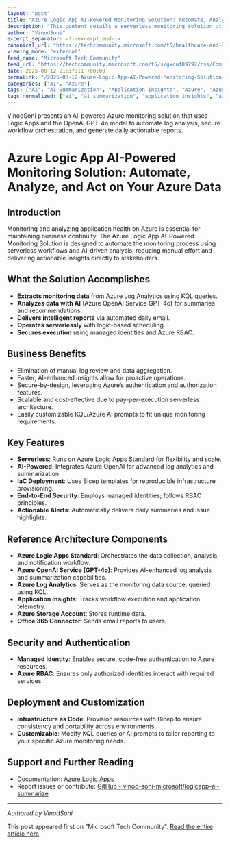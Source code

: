 ```yaml
---
layout: "post"
title: "Azure Logic App AI-Powered Monitoring Solution: Automate, Analyze, and Act on Your Azure Data"
description: "This content details a serverless monitoring solution utilizing Azure Logic Apps and Azure OpenAI Service (GPT-4o) to automate data extraction from Azure Log Analytics, perform AI-driven analysis, and deliver actionable reports via email. The architecture emphasizes automation, secure authentication, scalability, and infrastructure as code deployments, targeting teams seeking to modernize their Azure monitoring workflows."
author: "VinodSoni"
excerpt_separator: <!--excerpt_end-->
canonical_url: "https://techcommunity.microsoft.com/t5/healthcare-and-life-sciences/azure-logic-app-ai-powered-monitoring-solution-automate-analyze/ba-p/4442665"
viewing_mode: "external"
feed_name: "Microsoft Tech Community"
feed_url: "https://techcommunity.microsoft.com/t5/s/gxcuf89792/rss/Community"
date: 2025-08-12 21:37:11 +00:00
permalink: "/2025-08-12-Azure-Logic-App-AI-Powered-Monitoring-Solution-Automate-Analyze-and-Act-on-Your-Azure-Data.html"
categories: ["AI", "Azure"]
tags: ["AI", "AI Summarization", "Application Insights", "Azure", "Azure Log Analytics", "Azure Logic Apps", "Azure OpenAI Service", "Bicep", "Cloud Architecture", "Community", "Email Reporting", "GPT 4o", "IaC", "KQL", "Managed Identity", "Monitoring Automation", "RBAC", "Serverless"]
tags_normalized: ["ai", "ai summarization", "application insights", "azure", "azure log analytics", "azure logic apps", "azure openai service", "bicep", "cloud architecture", "community", "email reporting", "gpt 4o", "iac", "kql", "managed identity", "monitoring automation", "rbac", "serverless"]
---
```


VinodSoni presents an AI-powered Azure monitoring solution that uses Logic Apps and the OpenAI GPT-4o model to automate log analysis, secure workflow orchestration, and generate daily actionable reports.<!--excerpt_end-->

# Azure Logic App AI-Powered Monitoring Solution: Automate, Analyze, and Act on Your Azure Data

## Introduction

Monitoring and analyzing application health on Azure is essential for maintaining business continuity. The Azure Logic App AI-Powered Monitoring Solution is designed to automate the monitoring process using serverless workflows and AI-driven analysis, reducing manual effort and delivering actionable insights directly to stakeholders.

## What the Solution Accomplishes

- **Extracts monitoring data** from Azure Log Analytics using KQL queries.
- **Analyzes data with AI** (Azure OpenAI Service GPT-4o) for summaries and recommendations.
- **Delivers intelligent reports** via automated daily email.
- **Operates serverlessly** with logic-based scheduling.
- **Secures execution** using managed identities and Azure RBAC.

## Business Benefits

- Elimination of manual log review and data aggregation.
- Faster, AI-enhanced insights allow for proactive operations.
- Secure-by-design, leveraging Azure’s authentication and authorization features.
- Scalable and cost-effective due to pay-per-execution serverless architecture.
- Easily customizable KQL/Azure AI prompts to fit unique monitoring requirements.

## Key Features

- **Serverless**: Runs on Azure Logic Apps Standard for flexibility and scale.
- **AI-Powered**: Integrates Azure OpenAI for advanced log analytics and summarization.
- **IaC Deployment**: Uses Bicep templates for reproducible infrastructure provisioning.
- **End-to-End Security**: Employs managed identities; follows RBAC principles.
- **Actionable Alerts**: Automatically delivers daily summaries and issue highlights.

## Reference Architecture Components

- **Azure Logic Apps Standard**: Orchestrates the data collection, analysis, and notification workflow.
- **Azure OpenAI Service (GPT-4o)**: Provides AI-enhanced log analysis and summarization capabilities.
- **Azure Log Analytics**: Serves as the monitoring data source, queried using KQL.
- **Application Insights**: Tracks workflow execution and application telemetry.
- **Azure Storage Account**: Stores runtime data.
- **Office 365 Connector**: Sends email reports to users.

## Security and Authentication

- **Managed Identity**: Enables secure, code-free authentication to Azure resources.
- **Azure RBAC**: Ensures only authorized identities interact with required services.

## Deployment and Customization

- **Infrastructure as Code**: Provision resources with Bicep to ensure consistency and portability across environments.
- **Customizable**: Modify KQL queries or AI prompts to tailor reporting to your specific Azure monitoring needs.

## Support and Further Reading

- Documentation: [Azure Logic Apps](https://docs.microsoft.com/en-us/azure/logic-apps/)
- Report issues or contribute: [GitHub - vinod-soni-microsoft/logicapp-ai-summarize](https://github.com/vinod-soni-microsoft/logicapp-ai-summarize/issues)

---

_Authored by VinodSoni_

This post appeared first on "Microsoft Tech Community". [Read the entire article here](https://techcommunity.microsoft.com/t5/healthcare-and-life-sciences/azure-logic-app-ai-powered-monitoring-solution-automate-analyze/ba-p/4442665)
